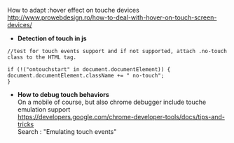 How to adapt :hover effect on touche devices   
http://www.prowebdesign.ro/how-to-deal-with-hover-on-touch-screen-devices/

* **Detection of touch in js**   
```
//test for touch events support and if not supported, attach .no-touch class to the HTML tag.
 
if (!("ontouchstart" in document.documentElement)) {
document.documentElement.className += " no-touch";
}
```

* **How to debug touch behaviors**   
On a mobile of course, 
but also chrome debugger include touche emulation support   
https://developers.google.com/chrome-developer-tools/docs/tips-and-tricks    
Search : "Emulating touch events"
